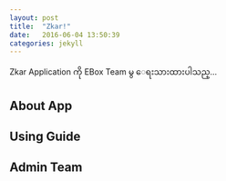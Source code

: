 ```yaml
---
layout: post
title:  "Zkar!"
date:   2016-06-04 13:50:39
categories: jekyll
---
```

Zkar Application ကို EBox Team မွ ေရးသားထားပါသည္...

## About App

## Using Guide

## Admin Team 
